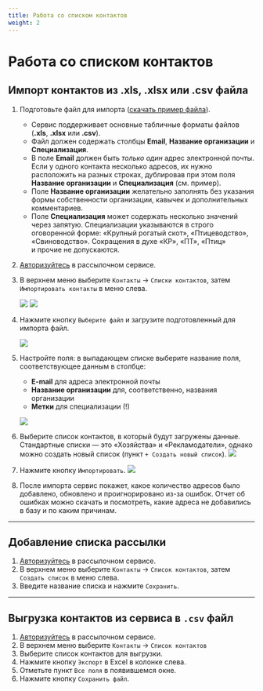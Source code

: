 ```yaml
---
title: Работа со списком контактов
weight: 2
---
```


# Работа со списком контактов

## Импорт контактов из **.xls**, **.xlsx** или **.csv** файла

1. Подготовьте файл для импорта ([скачать пример файла](../files/contacts_example.xlsx)).
    - Сервис поддерживает основные табличные форматы файлов (**.xls**, **.xlsx** или **.csv**).
    - Файл должен содержать столбцы **Email**, **Название организации** и **Специализация**.
    - В поле **Email** должен быть _только один_ адрес электронной почты. Если у одного контакта несколько адресов, их нужно расположить на разных строках, дублировав при этом поля **Название организации** и **Специализация** (см. пример).
    - Поле **Название организации** желательно заполнять без указания формы собственности организации, кавычек и дополнительных комментариев.
    - Поле **Специализация** может содержать несколько значений через запятую. Специализации указываются в строго оговоренной форме: «Крупный рогатый скот», «Птицеводство», «Свиноводство». Сокращения в духе «КР», «ПТ», «Птиц» и прочие не допускаются.

2. [Авторизуйтесь](../auth) в рассылочном сервисе.

3. В верхнем меню выберите `Контакты` → `Списки контактов`, затем `Импортировать контакты` в меню слева.
    
    ![](../img/unisender_contacts_link.png)
    ![](../img/unisender_import_contacts_button.png)

4. Нажмите кнопку `Выберите файл` и загрузите подготовленный для импорта файл.

    ![](../img/unisender_choose_file.png)
    
5. Настройте поля: в выпадающем списке выберите название поля, соответствующее данным в столбце:
    - **E-mail** для адреса электронной почты
    - **Название организации** для, соответственно, названия организации
    - **Метки** для специализации (!)

    ![](../img/unisender_set_fields.png)

6. Выберите список контактов, в который будут загружены данные. Стандартные списки — это «Хозяйства» и «Рекламодатели», однако можно создать новый список (пункт `+ Создать новый список`). ![](../img/unisender_choose_mailing_list.png)

7. Нажмите кнопку `Импортировать`. ![](../img/unisender_import_button.png)

8. После импорта сервис покажет, какое количество адресов было добавлено, обновлено и проигнорировано из-за ошибок. Отчет об ошибках можно скачать и посмотреть, какие адреса не добавились в базу и по каким причинам.

--------

## Добавление списка рассылки

1. [Авторизуйтесь](../auth) в рассылочном сервисе.
2. В верхнем меню выберите `Контакты` → `Список контактов`, затем `Создать список` в меню слева.
3. Введите название списка и нажмите `Сохранить`.

--------

## Выгрузка контактов из сервиса в `.csv` файл

1. [Авторизуйтесь](../auth) в рассылочном сервисе.
2. В верхнем меню выберите `Контакты` → `Список контактов`
3. Выберите список контактов для выгрузки.
4. Нажмите кнопку `Экспорт` в Excel в колонке слева.
5. Отметьте пункт `Все поля` в появившемся окне.
6. Нажмите кнопку `Сохранить файл`.